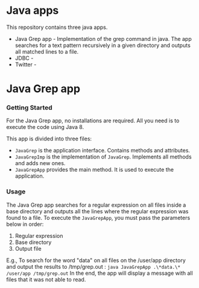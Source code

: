 # Java apps
This repository contains three java apps.
- Java Grep app - Implementation of the grep command in java. The app searches for a text pattern recursively in a given directory and outputs all matched lines to a file.
- JDBC -
- Twitter - 

# Java Grep app
### Getting Started
For the Java Grep app, no installations are required. All you need is to execute the code using Java 8.

This app is divided into three files:
 - `JavaGrep` is the application interface. Contains methods and attributes.
 - `JavaGrepImp` is the implementation of `JavaGrep`. Implements all methods and adds new ones.
 - `JavaGrepApp` provides the main method. It is used to execute the application.

### Usage
The Java Grep app searches for a regular expression on all files inside a base directory and outputs all the lines where the regular expression was found to a file.
To execute the `JavaGrepApp`, you must pass the parameters below in order:
 1. Regular expression
 2. Base directory
 3. Output file

E.g., To search for the word "data" on all files on the /user/app directory and output the results to /tmp/grep.out :
 `java JavaGrepApp .\*data.\* /user/app /tmp/grep.out`
 In the end, the app will display a message with all files that it was not able to read.
<!--stackedit_data:
eyJoaXN0b3J5IjpbMzgyMDU1MTUzLC0xNjk4ODAxMjU3LDIwND
E0NDI5NjVdfQ==
-->